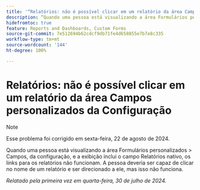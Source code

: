 ```yaml
---
title: '“Relatórios: não é possível clicar em um relatório da área Campos personalizados da Configuração”'
description: “Quando uma pessoa está visualizando a área Formulários personalizados > Campos, da configuração, e a exibição inclui o campo Relatórios nativo, os links para os relatórios não funcionam. A pessoa deveria ser capaz de clicar no nome de um relatório e ser direcionado a ele, mas isso não funciona.”
hidefromtoc: true
feature: Reports and Dashboards, Custom Forms
source-git-commit: 7e512694b62cdcf9db71fe4d658855e7b7e8c335
workflow-type: tm+mt
source-wordcount: '144'
ht-degree: 100%

---
```



# Relatórios: não é possível clicar em um relatório da área Campos personalizados da Configuração

>[!NOTE]
>
>Esse problema foi corrigido em sexta-feira, 22 de agosto de 2024.

Quando uma pessoa está visualizando a área Formulários personalizados > Campos, da configuração, e a exibição inclui o campo Relatórios nativo, os links para os relatórios não funcionam. A pessoa deveria ser capaz de clicar no nome de um relatório e ser direcionado a ele, mas isso não funciona.

_Relatado pela primeira vez em quarta-feira, 30 de julho de 2024._
